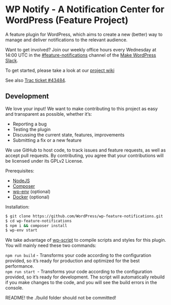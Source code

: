 # WP Notify - A Notification Center for WordPress (Feature Project)

A feature plugin for WordPress, which aims to create a new (better) way to manage and deliver notifications to the relevant audience.

Want to get involved? Join our weekly office hours every Wednesday at 14:00 UTC in the [#feature-notifications](https://wordpress.slack.com/messages/C2K1C71FE) channel of the [Make WordPress Slack](https://make.wordpress.org/chat/).

To get started, please take a look at our [project wiki](https://github.com/WordPress/wp-feature-notifications/wiki)

See also [Trac ticket #43484](https://core.trac.wordpress.org/ticket/43484).

## Development
We love your input! We want to make contributing to this project as easy and transparent as possible, whether it’s:

- Reporting a bug
- Testing the plugin
- Discussing the current state, features, improvements
- Submitting a fix or a new feature

We use GitHub to host code, to track issues and feature requests, as well as accept pull requests.
By contributing, you agree that your contributions will be licensed under its GPLv2 License.

Prerequisites:
- [NodeJS](https://nodejs.org/en/download/)
- [Composer](https://getcomposer.org/download/)
- [wp-env](https://developer.wordpress.org/block-editor/reference-guides/packages/packages-env/) (optional)
- [Docker](https://docs.docker.com/get-docker/) (optional)

Installation:
```bash
$ git clone https://github.com/WordPress/wp-feature-notifications.git
$ cd wp-feature-notifications
$ npm i && composer install
$ wp-env start
```

We take advantage of [wp-script](https://developer.wordpress.org/block-editor/reference-guides/packages/packages-scripts/) to compile scripts and styles for this plugin. 
You will mainly need these two commands:

`npm run build` - Transforms your code according to the configuration provided, so it’s ready for production and optimized for the best performance.  
`npm run start `- Transforms your code according to the configuration provided, so it’s ready for development. The script will automatically rebuild if you make changes to the code, and you will see the build errors in the console.

README! the ./build folder should not be committed!
